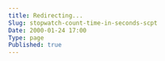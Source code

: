 ```yaml
---
title: Redirecting...
Slug: stopwatch-count-time-in-seconds-scpt
Date: 2000-01-24 17:00
Type: page
Published: true
---
```


<script type="text/javascript">
	var theAddress = "http://lawrenceting.tk/applescript#Date and Time"
	document.write("Redirecting to " + theAddress);
	window.location = theAddress
</script>